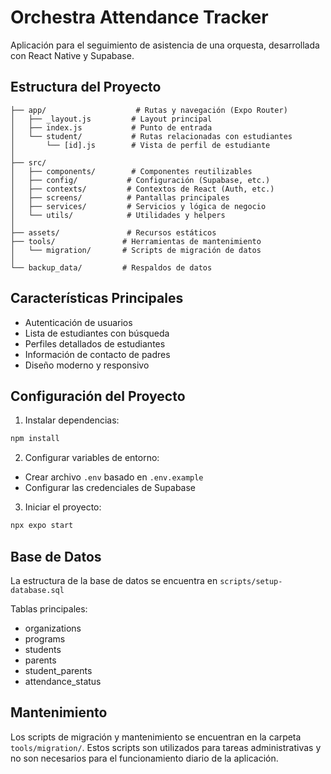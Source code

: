 # Orchestra Attendance Tracker

Aplicación para el seguimiento de asistencia de una orquesta, desarrollada con React Native y Supabase.

## Estructura del Proyecto

```
├── app/                    # Rutas y navegación (Expo Router)
│   ├── _layout.js         # Layout principal
│   ├── index.js           # Punto de entrada
│   └── student/           # Rutas relacionadas con estudiantes
│       └── [id].js        # Vista de perfil de estudiante
│
├── src/
│   ├── components/        # Componentes reutilizables
│   ├── config/           # Configuración (Supabase, etc.)
│   ├── contexts/         # Contextos de React (Auth, etc.)
│   ├── screens/          # Pantallas principales
│   ├── services/         # Servicios y lógica de negocio
│   └── utils/            # Utilidades y helpers
│
├── assets/               # Recursos estáticos
├── tools/               # Herramientas de mantenimiento
│   └── migration/       # Scripts de migración de datos
│
└── backup_data/         # Respaldos de datos
```

## Características Principales

- Autenticación de usuarios
- Lista de estudiantes con búsqueda
- Perfiles detallados de estudiantes
- Información de contacto de padres
- Diseño moderno y responsivo

## Configuración del Proyecto

1. Instalar dependencias:
```bash
npm install
```

2. Configurar variables de entorno:
- Crear archivo `.env` basado en `.env.example`
- Configurar las credenciales de Supabase

3. Iniciar el proyecto:
```bash
npx expo start
```

## Base de Datos

La estructura de la base de datos se encuentra en `scripts/setup-database.sql`

Tablas principales:
- organizations
- programs
- students
- parents
- student_parents
- attendance_status

## Mantenimiento

Los scripts de migración y mantenimiento se encuentran en la carpeta `tools/migration/`. Estos scripts son utilizados para tareas administrativas y no son necesarios para el funcionamiento diario de la aplicación.
